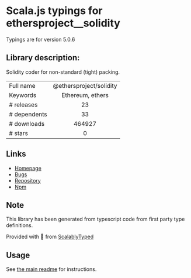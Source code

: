 
# Scala.js typings for ethersproject__solidity

Typings are for version 5.0.6

## Library description:
Solidity coder for non-standard (tight) packing.

|                    |                 |
| ------------------ | :-------------: |
| Full name          | @ethersproject/solidity |
| Keywords           | Ethereum, ethers |
| # releases         | 23 |
| # dependents       | 33 |
| # downloads        | 464927 |
| # stars            | 0 |

## Links
- [Homepage](https://github.com/ethers-io/ethers.js#readme)
- [Bugs](https://github.com/ethers-io/ethers.js/issues)
- [Repository](https://github.com/ethers-io/ethers.js)
- [Npm](https://www.npmjs.com/package/%40ethersproject%2Fsolidity)
    


## Note
This library has been generated from typescript code from first party type definitions.

Provided with :purple_heart: from [ScalablyTyped](https://github.com/oyvindberg/ScalablyTyped)

## Usage
See [the main readme](../../readme.md) for instructions.


